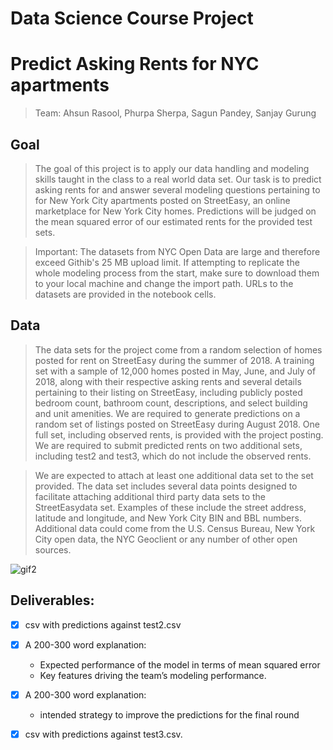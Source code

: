 # Data Science Course Project
# Predict Asking Rents for NYC apartments
> Team: Ahsun Rasool, Phurpa Sherpa, Sagun Pandey, Sanjay Gurung

## Goal
> The goal of this project is to apply our data handling and modeling skills taught in the class to a real
world data set. Our task is to predict asking rents for and answer several modeling questions pertaining to 
for New York City apartments posted on StreetEasy, an online marketplace for New York City homes. Predictions
will be judged on the mean squared error of our estimated rents for the provided test sets.

> Important:  The datasets from NYC Open Data are large and therefore exceed Githib's 25 MB upload limit. 
>              If attempting to replicate the whole modeling process from the start, make sure to download
>              them to your local machine and change the import path. URLs to the datasets are provided 
>              in the notebook cells.

## Data
> The data sets for the project come from a random selection of homes posted for rent on StreetEasy during
> the summer of 2018. A training set with a sample of 12,000 homes posted in May, June, and July of 2018,
> along with their respective asking rents and several details pertaining to their listing on StreetEasy, 
> including publicly posted bedroom count, bathroom count, descriptions, and select building and unit amenities.
> We are required to generate predictions on a random set of listings posted on StreetEasy during
> August 2018. One full set, including observed rents, is provided with the project posting. We are
> required to submit predicted rents on two additional sets, including test2 and test3, which do not include
> the observed rents.

> We are expected to attach at least one additional data set to the set provided. The data set includes several
> data points designed to facilitate attaching additional third party data sets to the StreetEasydata set. Examples
> of these include the street address, latitude and longitude, and New York City BIN and BBL numbers. Additional
> data could come from the U.S. Census Bureau, New York City open data, the NYC Geoclient or any number of other
> open sources.

<img src='https://media.giphy.com/media/wf71hhNOVYGK4/giphy.gif' title='gif2' alt='gif2' />

## Deliverables:

- [X] csv with predictions against test2.csv

- [X] A 200-300 word explanation:
    - Expected performance of the model in terms of mean squared error
    - Key features driving the team’s modeling performance.

- [X] A 200-300 word explanation:
    - intended strategy to improve the predictions for the final round
    
- [X] csv with predictions against test3.csv. 
